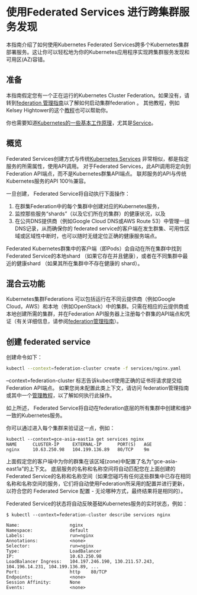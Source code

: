 # 使用Federated Services 进行跨集群服务发现

本指南介绍了如何使用Kubernetes Federated Services跨多个Kubernetes集群部署服务。这让你可以轻松地为你的Kubernetes应用程序实现跨集群服务发现和可用区(AZ)容错。

## 准备

本指南假定您有一个正在运行的Kubernetes Cluster Federation。如果没有，请转到[federation 管理指南](https://kubernetes.io/docs/admin/federation/)以了解如何启动集群federation 。 其他教程，例如Kelsey Hightower的这个[教程](https://github.com/kelseyhightower/kubernetes-cluster-federation)也可以帮助你。

你也需要知道[Kubernetes的一些基本工作原理](https://kubernetes.io/docs/setup/)，尤其是[Service](https://kubernetes.io/docs/concepts/services-networking/service/)。

## 概览

Federated Services创建方式与传统[Kubernetes Services](https://kubernetes.io/docs/concepts/services-networking/service/) 非常相似，都是指定服务的所需属性，使用API调用。 对于Federated Services，此API调用将定向到Federation API端点，而不是Kubernetes群集API端点。 联邦服务的API与传统Kubernetes服务的API 100％兼容。

一旦创建， Federated Service将自动执行下面操作：

1. 在群集Federation中的每个集群中创建对应的Kubernetes服务，
2. 监控那些服务“shards”（以及它们所在的集群）的健康状况，以及
3. 在公共DNS提供商（例如Google Cloud DNS或AWS Route 53）中管理一组DNS记录，从而确保你的 federated service的客户端在发生群集、可用性区域或区域性中断时，也可以随时无缝定位正确的健康服务端点。

Federated Kubernetes群集中的客户端（即Pods）会自动在所在集群中找到Federated Service的本地shard （如果它存在并且健康），或者在不同集群中最近的健康shard （如果其所在集群中不存在健康的 shard）。

## 混合云功能

Kubernetes集群Federations 可以包括运行在不同云提供商（例如Google Cloud，AWS）和本地（例如OpenStack）中的集群。只需在相应的云提供商或本地创建所需的集群，并在Federation API服务器上注册每个群集的API端点和凭证（有关详细信息，请参阅[federation管理指南](https://kubernetes.io/docs/admin/federation/)）。

## 创建 federated service

创建命令如下：

```bash
kubectl --context=federation-cluster create -f services/nginx.yaml
```

–context=federation-cluster 标志告诉kubectl使用正确的证书将请求提交给Federation API端点。 如果您尚未配置此类上下文，请访问 federation管理指南或其中一个[管理教程](https://github.com/kelseyhightower/kubernetes-cluster-federation)，以了解如何执行此操作。

如上所述， Federated Service将自动在federation底层的所有集群中创建和维护一致的Kubernetes服务。

你可以通过进入每个集群来验证这一点，例如：

```shell
kubectl --context=gce-asia-east1a get services nginx
NAME      CLUSTER-IP     EXTERNAL-IP      PORT(S)   AGE
nginx     10.63.250.98   104.199.136.89   80/TCP    9m
```

上面假定您的客户端中为你的群集在该区域(zone)中配置了名为“gce-asia-east1a”的上下文。 底层服务的名称和名称空间将自动匹配您在上面创建的 Federated Service的名称和名称空间（如果您碰巧有任何这些群集中已存在相同名称和名称空间的服务，它们将自动使用Federation所采用的配置并进行更新，以符合您的 Federated Service 配置 - 无论哪种方式，最终结果将是相同的）。

 Federated Service的状态将自动反映基础Kubernetes服务的实时状态，例如：

```shell
$ kubectl --context=federation-cluster describe services nginx

Name:                   nginx
Namespace:              default
Labels:                 run=nginx
Annotations:            <none>
Selector:               run=nginx
Type:                   LoadBalancer
IP:                     10.63.250.98
LoadBalancer Ingress:   104.197.246.190, 130.211.57.243, 104.196.14.231, 104.199.136.89, ...
Port:                   http    80/TCP
Endpoints:              <none>
Session Affinity:       None
Events:                 <none>
```

